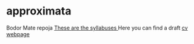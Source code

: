 # approximata
Bodor Mate repoja
[These are the syllabuses ](https://github.com/approximata/velox-syllabus.git)
Here you can find a draft
[cv webpage](https://github.com/approximata/approximata.github.io.git)
